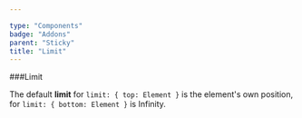 ```yaml
---

type: "Components"
badge: "Addons"
parent: "Sticky"
title: "Limit"
---
```


###Limit

The default **limit** for `limit: { top: Element }` is the element's own position, for `limit: { bottom: Element }` is Infinity.

<demo>
  <div class="gatsby_demo_item" data-iframe="iframe/demos/sticky/limit">
  </div>
</demo>
